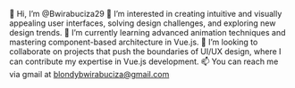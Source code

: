 👋 Hi, I’m @Bwirabuciza29
👀 I’m interested in creating intuitive and visually appealing user interfaces, solving design challenges, and exploring new design trends.
🌱 I’m currently learning advanced animation techniques and mastering component-based architecture in Vue.js.
💞️ I’m looking to collaborate on projects that push the boundaries of UI/UX design, where I can contribute my expertise in Vue.js development.
📫  You can reach me via gmail at blondybwirabuciza@gmail.com

